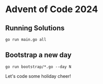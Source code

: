 # Advent of Code 2024

## Running Solutions

```
go run main.go all
```

## Bootstrap a new day

```
go run bootstrap/*.go --day N
```

Let's code some holiday cheer!
